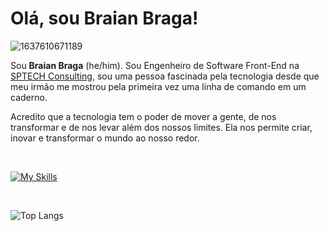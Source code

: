 # Olá, sou Braian Braga! 

![1637610671189](https://user-images.githubusercontent.com/53615642/222939008-5381f1ae-e61e-4e0d-bc24-2b5a9cd9eed3.jpg)

Sou **Braian Braga** (he/him). Sou Engenheiro de Software Front-End na [SPTECH Consulting](https://github.com/BandTec), sou uma pessoa fascinada pela tecnologia desde que meu irmão me mostrou pela primeira vez uma linha de comando em um caderno.

Acredito que a tecnologia tem o poder de mover a gente, de nos transformar e de nos levar além dos nossos limites. Ela nos permite criar, inovar e transformar o mundo ao nosso redor.

</br>

[![My Skills](https://skillicons.dev/icons?i=js,nodejs,vue,vite,react,redux,sass,tailwind,bootstrap,figma,git,github,linux,docker)](https://skillicons.dev)

</br>

![Top Langs](https://github-readme-stats.vercel.app/api/top-langs/?username=euBraianBraga&layout=compact)
